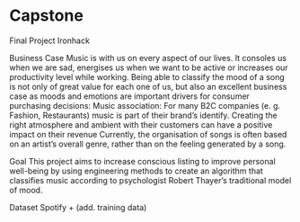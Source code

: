 # Capstone
Final Project Ironhack 

Business Case
Music is with us on every aspect of our lives. It consoles us when we are sad, energises us when we want to be active or increases our productivity level while working. Being able to classify the mood of a song  is not only of great value for each one of us, but also an excellent business case as moods and emotions are important drivers for consumer purchasing decisions:
Music association: For many B2C companies (e. g. Fashion, Restaurants) music is part of their brand’s identify. Creating the right atmosphere and ambient with their customers can have a positive impact on their revenue
Currently, the organisation of songs is often based on an artist’s overall genre, rather than on the feeling generated by a song.

Goal 
This project aims to increase conscious listing to improve personal well-being by using engineering methods to create an algorithm that classifies music according to psychologist Robert Thayer’s traditional model of mood.  

Dataset
Spotify  + (add. training data) 
